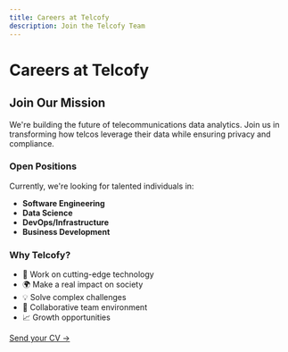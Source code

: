 ```yaml
---
title: Careers at Telcofy
description: Join the Telcofy Team
---
```


# Careers at Telcofy

## Join Our Mission

We're building the future of telecommunications data analytics. Join us in transforming how telcos leverage their data while ensuring privacy and compliance.

### Open Positions

Currently, we're looking for talented individuals in:

- **Software Engineering**
- **Data Science**
- **DevOps/Infrastructure**
- **Business Development**

### Why Telcofy?

- 🚀 Work on cutting-edge technology
- 🌍 Make a real impact on society
- 💡 Solve complex challenges
- 🤝 Collaborative team environment
- 📈 Growth opportunities

[Send your CV →](mailto:careers@telcofy.ai)
